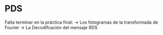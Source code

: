 # PDS

Falta terminar en la práctica final: 
 -> Los fotogramas de la transformada de Fourier
 -> La Decodifcación del mensaje RDS
